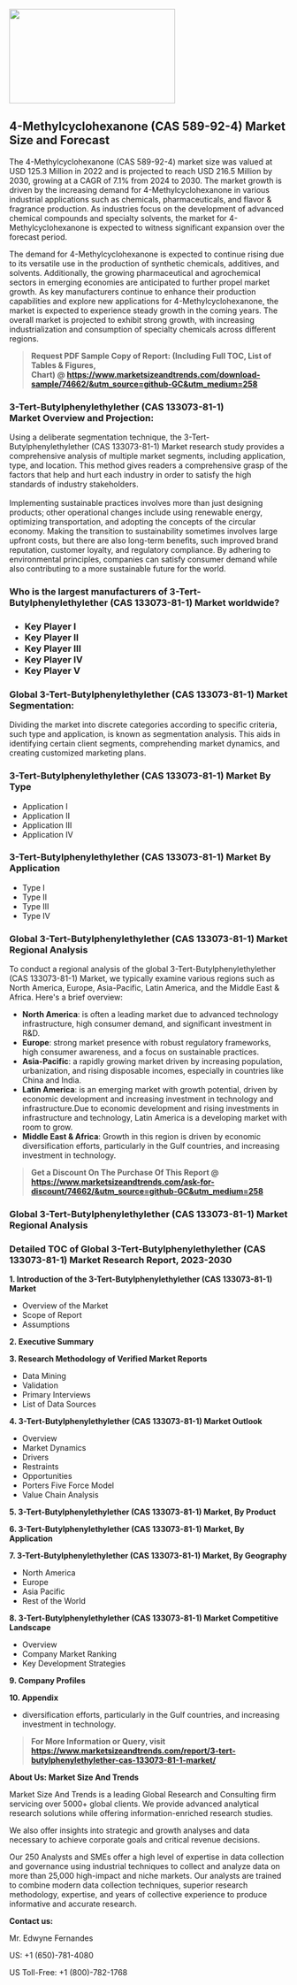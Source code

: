 <p><img class="alignnone size-medium wp-image-20088" src="https://ffe5etoiles.com/wp-content/uploads/2024/12/MST1-300x171.png" alt="" width="300" height="171" /></p><h2>4-Methylcyclohexanone (CAS 589-92-4) Market Size and Forecast</h2><p>The 4-Methylcyclohexanone (CAS 589-92-4) market size was valued at USD 125.3 Million in 2022 and is projected to reach USD 216.5 Million by 2030, growing at a CAGR of 7.1% from 2024 to 2030. The market growth is driven by the increasing demand for 4-Methylcyclohexanone in various industrial applications such as chemicals, pharmaceuticals, and flavor & fragrance production. As industries focus on the development of advanced chemical compounds and specialty solvents, the market for 4-Methylcyclohexanone is expected to witness significant expansion over the forecast period.</p><p>The demand for 4-Methylcyclohexanone is expected to continue rising due to its versatile use in the production of synthetic chemicals, additives, and solvents. Additionally, the growing pharmaceutical and agrochemical sectors in emerging economies are anticipated to further propel market growth. As key manufacturers continue to enhance their production capabilities and explore new applications for 4-Methylcyclohexanone, the market is expected to experience steady growth in the coming years. The overall market is projected to exhibit strong growth, with increasing industrialization and consumption of specialty chemicals across different regions.</p></p><blockquote id="" class=""><strong>Request PDF Sample Copy of Report: (Including Full TOC, List of Tables &amp; Figures, Chart)&nbsp;@&nbsp;<strong><a href="https://www.marketsizeandtrends.com/download-sample/74662/&utm_source=github-GC&utm_medium=258" target="_blank">https://www.marketsizeandtrends.com/download-sample/74662/&utm_source=github-GC&utm_medium=258</a></strong></strong></blockquote><h3 id="" class="">3-Tert-Butylphenylethylether (CAS 133073-81-1) Market&nbsp;Overview and Projection:</h3><p id="" class="">Using a deliberate segmentation technique, the 3-Tert-Butylphenylethylether (CAS 133073-81-1) Market research study provides a comprehensive analysis of multiple market segments, including application, type, and location. This method gives readers a comprehensive grasp of the factors that help and hurt each industry in order to satisfy the high standards of industry stakeholders. <br /> <br />Implementing sustainable practices involves more than just designing products; other operational changes include using renewable energy, optimizing transportation, and adopting the concepts of the circular economy. Making the transition to sustainability sometimes involves large upfront costs, but there are also long-term benefits, such improved brand reputation, customer loyalty, and regulatory compliance. By adhering to environmental principles, companies can satisfy consumer demand while also contributing to a more sustainable future for the world.</p><h3 id="" class="">Who is the largest manufacturers of&nbsp;3-Tert-Butylphenylethylether (CAS 133073-81-1) Market worldwide?</h3><h3 class=""><p><ul><li>Key Player I </li><li> Key Player II </li><li> Key Player III </li><li> Key Player IV </li><li> Key Player V</li></ul></p></h3><h3 id="" class="">Global&nbsp;3-Tert-Butylphenylethylether (CAS 133073-81-1) Market Segmentation:</h3><p id="" class="">Dividing the market into discrete categories according to specific criteria, such type and application, is known as segmentation analysis. This aids in identifying certain client segments, comprehending market dynamics, and creating customized marketing plans.</p><h3 id="" class="">3-Tert-Butylphenylethylether (CAS 133073-81-1) Market&nbsp;By Type</h3><p><p><ul><li>Application I</li><li> Application II</li><li> Application III</li><li> Application IV</p></li></ul></p></p><h3 id="" class="">3-Tert-Butylphenylethylether (CAS 133073-81-1) Market&nbsp;By Application</h3><p class=""><p><ul><li>Type I</li><li> Type II</li><li> Type III</li><li> Type IV</li></ul></p></p><h3 id="" class="">Global 3-Tert-Butylphenylethylether (CAS 133073-81-1) Market Regional Analysis</h3><p id="" class="">To conduct a regional analysis of the global 3-Tert-Butylphenylethylether (CAS 133073-81-1) Market, we typically examine various regions such as North America, Europe, Asia-Pacific, Latin America, and the Middle East &amp; Africa. Here's a brief overview:</p><ul><li><strong>North America</strong>: is often a leading market due to advanced technology infrastructure, high consumer demand, and significant investment in R&amp;D.</li><li><strong>Europe</strong>: strong market presence with robust regulatory frameworks, high consumer awareness, and a focus on sustainable practices.</li><li><strong>Asia-Pacific</strong>: a rapidly growing market driven by increasing population, urbanization, and rising disposable incomes, especially in countries like China and India.</li><li><strong>Latin America</strong>: is an emerging market with growth potential, driven by economic development and increasing investment in technology and infrastructure.Due to economic development and rising investments in infrastructure and technology, Latin America is a developing market with room to grow.</li><li><strong>Middle East &amp; Africa</strong>: Growth in this region is driven by economic diversification efforts, particularly in the Gulf countries, and increasing investment in technology.</li></ul><blockquote id="" class=""><strong>Get a Discount On The Purchase Of This Report @ <strong><a href="https://www.marketsizeandtrends.com/ask-for-discount/74662/&utm_source=github-GC&utm_medium=258" target="_blank">https://www.marketsizeandtrends.com/ask-for-discount/74662/&utm_source=github-GC&utm_medium=258</a></strong></strong></blockquote><h3 id="" class="">Global 3-Tert-Butylphenylethylether (CAS 133073-81-1) Market Regional Analysis</h3><h3 id="" class="">Detailed TOC of Global 3-Tert-Butylphenylethylether (CAS 133073-81-1) Market Research Report, 2023-2030</h3><p id="" class=""><strong>1. Introduction of the 3-Tert-Butylphenylethylether (CAS 133073-81-1) Market</strong></p><ul><li>Overview of the Market</li><li>Scope of Report</li><li>Assumptions</li></ul><p id="" class=""><strong>2. Executive Summary</strong></p><p id="" class=""><strong>3. Research Methodology of Verified Market Reports</strong></p><ul><li>Data Mining</li><li>Validation</li><li>Primary Interviews</li><li>List of Data Sources</li></ul><p id="" class=""><strong>4. 3-Tert-Butylphenylethylether (CAS 133073-81-1) Market Outlook</strong></p><ul><li>Overview</li><li>Market Dynamics</li><li>Drivers</li><li>Restraints</li><li>Opportunities</li><li>Porters Five Force Model</li><li>Value Chain Analysis</li></ul><p id="" class=""><strong>5. 3-Tert-Butylphenylethylether (CAS 133073-81-1) Market, By Product</strong></p><p id="" class=""><strong>6. 3-Tert-Butylphenylethylether (CAS 133073-81-1) Market, By Application</strong></p><p id="" class=""><strong>7. 3-Tert-Butylphenylethylether (CAS 133073-81-1) Market, By Geography</strong></p><ul><li>North America</li><li>Europe</li><li>Asia Pacific</li><li>Rest of the World</li></ul><p id="" class=""><strong>8. 3-Tert-Butylphenylethylether (CAS 133073-81-1) Market Competitive Landscape</strong></p><ul><li>Overview</li><li>Company Market Ranking</li><li>Key Development Strategies</li></ul><p id="" class=""><strong>9. Company Profiles</strong></p><p id="" class=""><strong>10. Appendix</strong></p><ul><li>diversification efforts, particularly in the Gulf countries, and increasing investment in technology.</li></ul><blockquote id="" class=""><strong>For More Information or Query, visit <strong><strong><a href="https://www.marketsizeandtrends.com/report/3-tert-butylphenylethylether-cas-133073-81-1-market/" target="_blank">https://www.marketsizeandtrends.com/report/3-tert-butylphenylethylether-cas-133073-81-1-market/</a></strong></strong></strong></blockquote><p id="" class=""><strong>About Us: Market Size And Trends</strong></p><p id="" class="">Market Size And Trends is a leading Global Research and Consulting firm servicing over 5000+ global clients. We provide advanced analytical research solutions while offering information-enriched research studies.</p><p id="" class="">We also offer insights into strategic and growth analyses and data necessary to achieve corporate goals and critical revenue decisions.</p><p id="" class="">Our 250 Analysts and SMEs offer a high level of expertise in data collection and governance using industrial techniques to collect and analyze data on more than 25,000 high-impact and niche markets. Our analysts are trained to combine modern data collection techniques, superior research methodology, expertise, and years of collective experience to produce informative and accurate research.</p><p id="" class=""><strong>Contact us:</strong></p><p id="" class="">Mr. Edwyne Fernandes</p><p id="" class="">US: +1 (650)-781-4080</p><p id="" class="">US Toll-Free: +1 (800)-782-1768</p>
